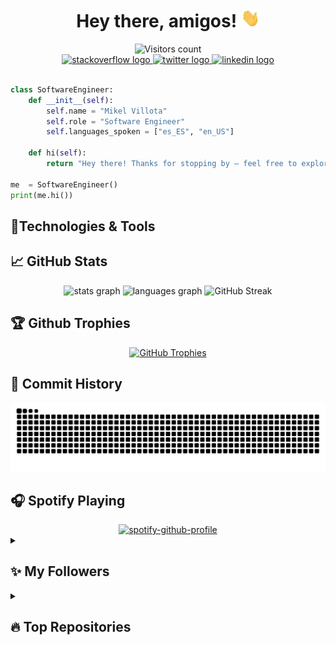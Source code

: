 <!-- [![Header](img/db.gif "Header")](https://linkedin.com/in/mikelvillota) -->

<!-- # Hey there, amigos! <img src="./img/wave.gif" width="30px" height="30px" /> -->

<div align="center">
  <h1>
    Hey there, amigos!
    <img src="./img/wave.gif" width="30px" height="30px"/>
  </h1>
</div>

<div align="center">
  <img src="https://visitor-badge.laobi.icu/badge?page_id=Villoh" alt="Visitors count" height=25/>
</div>

<div align="center">
    <a href="https://stackoverflow.com/users/30111324/villoh" target="_blank">
    <img src="https://img.shields.io/static/v1?message=Stackoverflow&logo=stackoverflow&label=&color=FE7A16&logoColor=white&labelColor=&style=for-the-badge" height="25" alt="stackoverflow logo"  />
  </a>
  <a href="https://x.com/Villoh_" target="_blank">
    <img src="https://img.shields.io/static/v1?message=Twitter&logo=twitter&label=&color=1DA1F2&logoColor=white&labelColor=&style=for-the-badge" height="25" alt="twitter logo"  />
  </a>
  <a href="https://www.linkedin.com/in/mikelvillota/" target="_blank">
    <img src="https://img.shields.io/static/v1?message=LinkedIn&logo=linkedin&label=&color=0077B5&logoColor=white&labelColor=&style=for-the-badge" height="25" alt="linkedin logo"  />
  </a>
</div>

</br>

```python
class SoftwareEngineer:
    def __init__(self):
        self.name = "Mikel Villota"
        self.role = "Software Engineer"
        self.languages_spoken = ["es_ES", "en_US"]

    def hi(self):
        return "Hey there! Thanks for stopping by — feel free to explore my work and reach out!"

me  = SoftwareEngineer()
print(me.hi())
```

## 🔧Technologies & Tools

## 📈 GitHub Stats

<div align="center">
  <img src="https://github-readme-stats.vercel.app/api?username=Villoh&hide_title=false&hide_rank=false&show_icons=true&include_all_commits=true&count_private=true&disable_animations=false&theme=dracula&locale=en&hide_border=false&order=1" height="147" alt="stats graph"  />
  <img src="https://github-readme-stats.vercel.app/api/top-langs?username=Villoh&locale=en&hide_title=false&layout=compact&card_width=320&langs_count=8&theme=dracula&hide_border=false&order=2" height="147" alt="languages graph"  />
  <img src="https://streak-stats.demolab.com?user=Villoh&theme=dracula" height="147" alt="GitHub Streak" />
</div>
<!-- <div align="center">
  <img src="https://github-readme-activity-graph.vercel.app/graph?username=Villoh&radius=16&theme=dracula&area=true" height="300" alt="activity-graph graph"  />
</div> -->


## 🏆 Github Trophies

<div align="center">
  <a href="https://github.com/ryo-ma/github-profile-trophy">
    <img src="https://github-profile-trophy.vercel.app/?username=Villoh&theme=dracula&rank=SECRET,S,AAA,AA,A,B" alt="GitHub Trophies" />
  </a>
</div>

## 📜 Commit History

<picture>
  <source media="(prefers-color-scheme: dark)" srcset="https://raw.githubusercontent.com/Villoh/Villoh/refs/heads/output/github-contribution-grid-snake-dark.svg" />
  <source media="(prefers-color-scheme: light)" srcset="https://raw.githubusercontent.com/Villoh/Villoh/refs/heads/output/github-contribution-grid-snake.svg" />
  <img alt="github-snake" src="https://raw.githubusercontent.com/Villoh/Villoh/refs/heads/output/github-contribution-grid-snake.svg" />
</picture>

## 🎧 Spotify Playing

<div align="center">
  <a href="https://spotify-github-profile.kittinanx.com/api/view?uid=31iav4g6657oqojemi6docxxmyei&redirect=true">
    <img src="https://spotify-github-profile.kittinanx.com/api/view?uid=31iav4g6657oqojemi6docxxmyei&cover_image=true&theme=novatorem&show_offline=false&background_color=121212&interchange=false&bar_color=53b14f&bar_color_cover=true" alt="spotify-github-profile" />
  </a>
</div>

<details> 
  <summary><h2>✨ My Followers</h2></summary>
  <!--START_SECTION:top-followers-->
  <table>
    <tr>
      <td align="center">
        <a href="https://github.com/TerciodeMarte">
          <img src="https://avatars2.githubusercontent.com/u/111312600" width="100px;" alt="TerciodeMarte"/>
        </a>
        <br />
        <a href="https://github.com/TerciodeMarte">Albano Díez de Paulino</a>
      </td>
      <td align="center">
        <a href="https://github.com/LuckyGenie1004">
          <img src="https://avatars2.githubusercontent.com/u/185059310" width="100px;" alt="LuckyGenie1004"/>
        </a>
        <br />
        <a href="https://github.com/LuckyGenie1004">Full-Stack Developer</a>
      </td>
      <td align="center">
        <a href="https://github.com/osvitore">
          <img src="https://avatars2.githubusercontent.com/u/91624784" width="100px;" alt="osvitore"/>
        </a>
        <br />
        <a href="https://github.com/osvitore">osvitore</a>
      </td>
      <td align="center">
        <a href="https://github.com/iiTzSenn">
          <img src="https://avatars2.githubusercontent.com/u/186762799" width="100px;" alt="iiTzSenn"/>
        </a>
        <br />
        <a href="https://github.com/iiTzSenn">iiTzSenn</a>
      </td>
      <td align="center">
        <a href="https://github.com/THIONG">
          <img src="https://avatars2.githubusercontent.com/u/66483326" width="100px;" alt="THIONG"/>
        </a>
        <br />
        <a href="https://github.com/THIONG">THIONG</a>
      </td>
      <td align="center">
        <a href="https://github.com/pkq403">
          <img src="https://avatars2.githubusercontent.com/u/66843313" width="100px;" alt="pkq403"/>
        </a>
        <br />
        <a href="https://github.com/pkq403">pkq403</a>
      </td>
    </tr>
  </table>
  <!--END_SECTION:top-followers-->
</details>

<details> 
  <summary><h2>🔥 Top Repositories</h2></summary>
  <a href="https://github.com/Villoh/VHub-API">
    <img src="https://github-readme-stats.vercel.app/api/pin/?username=Villoh&repo=VHub-API&theme=dracula&show_owner=true" alt="VHub-API Repo Card" />
  </a>
  <a href="https://github.com/Villoh/caixabank-coding-challenges-round-3">
    <img src="https://github-readme-stats.vercel.app/api/pin/?username=Villoh&repo=caixabank-coding-challenges-round-3&theme=dracula&show_owner=true" height="120" alt="caixabank-coding-challenges-round-3" />
  </a>
  <a href="https://github.com/Villoh/inditex-backend-java-logisticode">
    <img src="https://github-readme-stats.vercel.app/api/pin/?username=Villoh&repo=inditex-backend-java-logisticode&theme=dracula&show_owner=true" alt="inditex-backend-java-logisticode" />
  </a>
  <a href="https://github.com/Villoh/Cubik-Jump">
    <img src="https://github-readme-stats.vercel.app/api/pin/?username=Villoh&repo=Cubik-Jump&theme=dracula&show_owner=true" alt="Cubik-Jump" />
  </a>
</div>


</details>

<!-- Resources -->
<!-- snk: https://github.com/Platane/snk-->
<!-- Spotify Github Profile: https://github.com/kittinan/spotify-github-profile-->
<!-- Awesome GitHub Profile README: https://github.com/abhisheknaiidu/awesome-github-profile-readme -->
<!-- GitHub Profile Trophy: https://github.com/ryo-ma/github-profile-trophy -->
<!-- Github Readme Activity Graph: https://github.com/Ashutosh00710/github-readme-activity-graph -->
<!-- Github Readme Streak Stats: https://github.com/DenverCoder1/github-readme-streak-stats -->
<!-- Github Readme Stats: https://github.com/anuraghazra/github-readme-stats -->
<!-- Github Visitor Badge: https://github.com/hehuapei/visitor-badge -->
